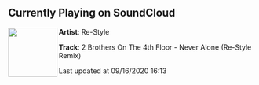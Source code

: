 ## Currently Playing on SoundCloud

[<img align="left" width="100" src="https://i1.sndcdn.com/artworks-000348448089-515jrc-t50x50.jpg">](https://soundcloud.com/djrestylemusic/2-brothers-on-the-4th-floor-never-alone-re-style-remix)

**Artist**: Re-Style 

**Track**: 2 Brothers On The 4th Floor - Never Alone (Re-Style Remix)

Last updated at 09/16/2020 16:13
